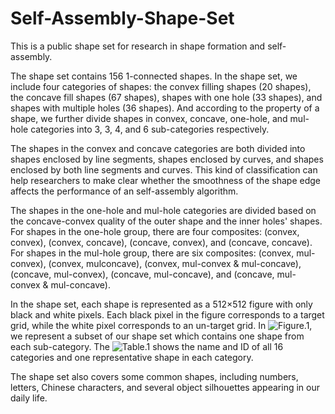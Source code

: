 # Self-Assembly-Shape-Set
  This is a public shape set for research in shape formation and self-assembly.
  
  The shape set contains 156 1-connected shapes. In the shape set, we include four categories of shapes: the convex filling shapes (20 shapes), the concave fill shapes (67 shapes), shapes with one hole (33 shapes), and shapes with multiple holes (36 shapes). And according to the property of a shape, we further divide shapes in convex, concave, one-hole, and mul-hole categories into 3, 3, 4, and 6 sub-categories respectively.
  
  The shapes in the convex and concave categories are both divided into shapes enclosed by line segments, shapes enclosed by curves, and shapes enclosed by both line segments and curves. This kind of classification can help researchers to make clear whether the smoothness of the shape edge affects the performance of an self-assembly algorithm.
  
  The shapes in the one-hole and mul-hole categories are divided based on the concave-convex quality of the outer shape and the inner holes' shapes. For shapes in the one-hole group, there are  four composites: (convex, convex), (convex, concave), (concave, convex), and (concave, concave). For shapes in the mul-hole group, there are six composites: (convex, mul-convex), (convex, mulconcave), (convex, mul-convex & mul-concave), (concave, mul-convex), (concave, mul-concave), and (concave, mul-convex & mul-concave). 
  
  In the shape set, each shape is represented as a 512×512 figure with only black and white pixels. Each black pixel in the figure corresponds to a target grid, while the white pixel corresponds to an un-target grid. In ![Figure.1](https://github.com/Catherine-Chu/Self-Assembly-Shape-Set/image/Figure1.jpg), we represent a subset of our shape set which contains one shape from each sub-category. The ![Table.1](https://github.com/Catherine-Chu/Self-Assembly-Shape-Set/image/Table1.jpg) shows the name and ID of all 16 categories and one representative shape in each category. 
  
  The shape set also covers some common shapes, including numbers, letters, Chinese characters, and several object silhouettes appearing in our daily life.

